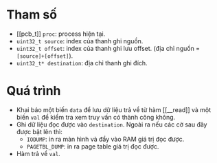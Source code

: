 # Tham số
- [[pcb_t]] `proc`: process hiện tại.
- `uint32_t source`: index của thanh ghi nguồn.
- `uint32_t offset`: index của thanh ghi lưu offset. (địa chỉ nguồn = `[source]+[offset]`).
- `uint32_t* destination`: địa chỉ thanh ghi đích.
# Quá trình
- Khai báo một biến `data` để lưu dữ liệu trả về từ hàm [[__read]] và một biến `val` để kiểm tra xem truy vấn có thành công không.
- Ghi dữ liệu đọc được vào `destination`. Ngoài ra nếu các cờ sau đây được bật lên thì:
	- `IODUMP`: in ra màn hình và đẩy vào RAM giá trị đọc được.
	- `PAGETBL_DUMP`: in ra page table giá trị đọc được.
- Hàm trả về `val`.